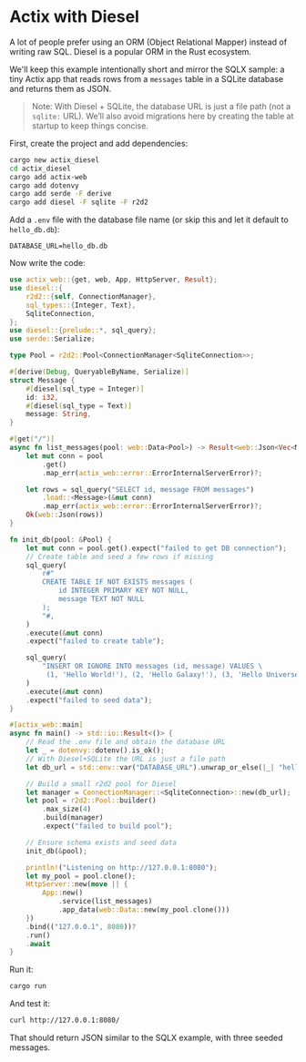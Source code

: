 # Actix with Diesel

A lot of people prefer using an ORM (Object Relational Mapper) instead of writing raw SQL. Diesel is a popular ORM in the Rust ecosystem.

We'll keep this example intentionally short and mirror the SQLX sample: a tiny Actix app that reads rows from a `messages` table in a SQLite database and returns them as JSON.

> Note: With Diesel + SQLite, the database URL is just a file path (not a `sqlite:` URL). We’ll also avoid migrations here by creating the table at startup to keep things concise.

First, create the project and add dependencies:

```bash
cargo new actix_diesel
cd actix_diesel
cargo add actix-web
cargo add dotenvy
cargo add serde -F derive
cargo add diesel -F sqlite -F r2d2
```

Add a `.env` file with the database file name (or skip this and let it default to `hello_db.db`):

```env
DATABASE_URL=hello_db.db
```

Now write the code:

```rust
use actix_web::{get, web, App, HttpServer, Result};
use diesel::{
    r2d2::{self, ConnectionManager},
    sql_types::{Integer, Text},
    SqliteConnection,
};
use diesel::{prelude::*, sql_query};
use serde::Serialize;

type Pool = r2d2::Pool<ConnectionManager<SqliteConnection>>;

#[derive(Debug, QueryableByName, Serialize)]
struct Message {
    #[diesel(sql_type = Integer)]
    id: i32,
    #[diesel(sql_type = Text)]
    message: String,
}

#[get("/")]
async fn list_messages(pool: web::Data<Pool>) -> Result<web::Json<Vec<Message>>> {
    let mut conn = pool
        .get()
        .map_err(actix_web::error::ErrorInternalServerError)?;

    let rows = sql_query("SELECT id, message FROM messages")
        .load::<Message>(&mut conn)
        .map_err(actix_web::error::ErrorInternalServerError)?;
    Ok(web::Json(rows))
}

fn init_db(pool: &Pool) {
    let mut conn = pool.get().expect("failed to get DB connection");
    // Create table and seed a few rows if missing
    sql_query(
        r#"
        CREATE TABLE IF NOT EXISTS messages (
            id INTEGER PRIMARY KEY NOT NULL,
            message TEXT NOT NULL
        );
        "#,
    )
    .execute(&mut conn)
    .expect("failed to create table");

    sql_query(
        "INSERT OR IGNORE INTO messages (id, message) VALUES \
         (1, 'Hello World!'), (2, 'Hello Galaxy!'), (3, 'Hello Universe!');",
    )
    .execute(&mut conn)
    .expect("failed to seed data");
}

#[actix_web::main]
async fn main() -> std::io::Result<()> {
    // Read the .env file and obtain the database URL
    let _ = dotenvy::dotenv().is_ok();
    // With Diesel+SQLite the URL is just a file path
    let db_url = std::env::var("DATABASE_URL").unwrap_or_else(|_| "hello_db.db".to_string());

    // Build a small r2d2 pool for Diesel
    let manager = ConnectionManager::<SqliteConnection>::new(db_url);
    let pool = r2d2::Pool::builder()
        .max_size(4)
        .build(manager)
        .expect("failed to build pool");

    // Ensure schema exists and seed data
    init_db(&pool);

    println!("Listening on http://127.0.0.1:8080");
    let my_pool = pool.clone();
    HttpServer::new(move || {
        App::new()
            .service(list_messages)
            .app_data(web::Data::new(my_pool.clone()))
    })
    .bind(("127.0.0.1", 8080))?
    .run()
    .await
}
```

Run it:

```bash
cargo run
```

And test it:

```bash
curl http://127.0.0.1:8080/
```

That should return JSON similar to the SQLX example, with three seeded messages.
